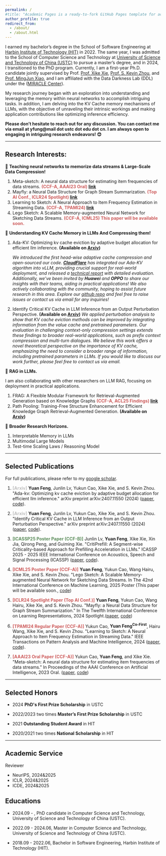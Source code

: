 ```yaml
---
permalink: /
#title: "Academic Pages is a ready-to-fork GitHub Pages template for academic personal websites"
author_profile: true
redirect_from: 
  - /about/
  - /about.html
---
```


I earned my bachelor’s degree in the School of Software Engineering at [Harbin Institute of Technology (HIT)](https://www.hit.edu.cn/) in 2022. The same year, I was admitted to the School of Computer Science and Technology at [University of Science and Technology of China (USTC)](https://www.ustc.edu.cn/) to pursue a master’s degree, and in 2024, I transitioned to the PhD program. Currently, I am a first-year Ph.D. candidate jointly supervised by Prof. [Prof. Xike Xie](http://staff.ustc.edu.cn/~xkxie/), [Prof. S. Kevin Zhou](https://scholar.google.com/citations?user=8eNm2GMAAAAJ&hl=en), and [Prof. MingJun Xiao](http://staff.ustc.edu.cn/~xiaomj/indexEN.html), and I am affiliated with the Data Darkness Lab (DDL) under the ([MIRACLE Center](https://miracle.ustc.edu.cn/main.htm)).

My research journey began with an exploration into understanding and leveraging the memory within neural networks to accomplish intriguing tasks. In addition, I am delving into the KV Cache memory mechanisms of LLMs, with the objective of unraveling their intrinsic workings and making application contributions like optimizing inference efficiency.

**Please don’t hesitate to reach out for any discussion. You can contact me via email at yfung@mail dot ustc dot edu dot cn. I am always open to engaging in intriguing research endeavors! 😊**

------

## Research Interests:

🎯 **Teaching neural networks to memorize data streams & Large-Scale Data Compression!**

1. Meta-sketch: A neural data structure for estimating item frequencies of data streams. **<span style="color:#CD5C5C;"> (CCF-A, AAAI23 Oral) [link](https://ojs.aaai.org/index.php/AAAI/article/view/25846)</span>**
2. Mayfly: a Neural Data Structure for Graph Stream Summarization. **<span style="color:#CD5C5C;"> (Top AI Conf., ICLR24 Spotlight) [link](https://openreview.net/pdf?id=n7Sr8SW4bn)</span>**
3. Learning to Sketch: A Neural Approach to Item Frequency Estimation in Streaming Data. **<span style="color:#CD5C5C;"> (CCF-A, TPAMI24) [link](https://ieeexplore.ieee.org/abstract/document/10499867/)</span>**
4. Lego Sketch: A Scalable Memory-augmented Neural Network for Sketching Data Streams. **<span style="color:#CD5C5C;"> (CCF-A, ICML25) This paper will be available soon.</span>**

🎯 **Understanding KV Cache Memory in LLMs And Compressing them!**

1. Ada-KV: Optimizing kv cache eviction by adaptive budget allocation for efficient llm inference. **(Available on [Arxiv](https://arxiv.org/abs/2407.11550))**
  
    *We introduced the first head-wise adaptive cache compression and open-sourced our code. [**CloudFlare**](https://blog.cloudflare.com/workers-ai/making-workers-ai-faster/) has integrated our Ada-KV algorithm into vLLM, providing crucial support for real-world deployment, and released a [technical report](https://arxiv.org/abs/2410.00161) with detailed evaluation. Additionally, we’ve been invited by **Huawei** and **OPPO** to share our insights with their teams, aiding in practical applications!  We also actively collaborating with the community, hoping to assist future research in this area. Explore our [github repo](https://github.com/FFY0/AdaKV) and feel free to raise issues or contact us via email for any inquiries!*

2. Identify Critical KV Cache in LLM Inference from an Output Perturbation Perspective. **(Available on [Arxiv](https://arxiv.org/abs/2502.03805v1))**
    *We applied perturbation analysis to show that KV cache eviction methods can be improved by integrating information from the value cache and pretrained parameters. Our evaluation in challenging context-only compression settings extends these findings to broader real-world applications, such as prefix context compression and multi-turn dialogues. We believe this work offers a novel theoretical perspective on the importance of KV cache, emphasizing the need to consider a broader range of information, including pretrained parameters in LLMs. If you would like to discuss our work further, please feel free to contact us via email.*

🎯 **RAG in LLMs.**

I am also collaborating with other researchers on LLM RAG, focusing on deployment in practical applications.

1. FRAG: A Flexible Modular Framework for Retrieval-Augmented Generation based on Knowledge Graphs **<span style="color:#CD5C5C;"> (CCF-A, ACL25 Findings) [link](https://arxiv.org/abs/2501.09957)</span>**
2. Path Pooling: Training-Free Structure Enhancement for Efficient Knowledge Graph Retrieval-Augmented Generation. **(Available on [Arxiv](https://arxiv.org/abs/2503.05203))**

🎯 **Broader Research Horizons.**

1. Interpretable Memory in LLMs
2. Multimodal Large Models
3. Test-time Scaling Laws / Reasoning Model

------

## Selected Publications

For full publications, please refer to my  [google scholar](https://scholar.google.com/citations?user=d2ESOiIAAAAJ&hl=en).

1.  <span style="color:#BEBEBE;">**[Arxiv]**</span> **Yuan Feng**, Junlin Lv, Yukun Cao, Xike Xie, and S. Kevin Zhou. "Ada-kv: Optimizing kv cache eviction by adaptive budget allocation for efficient llm inference." arXiv preprint arXiv:2407.11550 (2024) ([paper](https://arxiv.org/abs/2407.11550), [code](https://github.com/FFY0/AdaKV)).

2.  <span style="color:#BEBEBE;">**[Arxiv]**</span> **Yuan Feng**, Junlin Lv, Yukun Cao, Xike Xie, and S. Kevin Zhou. "Identify Critical KV Cache in LLM Inference from an Output Perturbation Perspective." arXiv preprint arXiv:2407.11550 (2024) ([paper](https://arxiv.org/abs/2502.03805v1), [code](https://github.com/FFY0/AdaKV-in-NVIDIA-kvpress/tree/criticalkv)).

3. <span style="color:#5B8C5A;">**[ICASSP25 Poster Paper (CCF-B)]**</span> Junlin Lv, **Yuan Feng**, Xike Xie, Xin Jia, Qirong Peng, and Guiming Xie. "CritiPrefill: A Segment-wise Criticality-based Approach for Prefilling Acceleration in LLMs." ICASSP 2025 - 2025 IEEE International Conference on Acoustics, Speech and Signal Processing (ICASSP) ([paper](https://ieeexplore.ieee.org/abstract/document/10887916), [code](https://github.com/66RING/CritiPrefill)).

4. <span style="color:#CD5C5C;"> **[ICML25 Poster Paper (CCF-A)]**</span>  **Yuan Feng**, Yukun Cao, Wang Hairu, Xike Xie, and S. Kevin Zhou. "Lego Sketch: A Scalable Memory-augmented Neural Network for Sketching Data Streams. In The 42nd International Conference on Machine Learning, 2025 Poster (This paper will be available soon., [code](https://github.com/FFY0/LegoSketch_ICML))

5. <span style="color:#CD5C5C;"> **[ICLR24 Spotlight Paper (Top AI Conf.)]**</span>  **Yuan Feng**, Yukun Cao, Wang Hairu, Xike Xie, and S. Kevin Zhou. "Mayfly: a Neural Data Structure for Graph Stream Summarization." In The Twelfth International Conference on Learning Representations, 2024 Spotlight.([paper](https://openreview.net/pdf?id=n7Sr8SW4bn), [code](https://openreview.net/attachment?id=n7Sr8SW4bn&name=supplementary_material))

6.  <span style="color:#CD5C5C;"> **[TPAMI24 Regular Paper (CCF-A)]**</span> Yukun Cao, **Yuan Feng<sup>Co-First</sup>**, Hairu Wang, Xike Xie, and S. Kevin Zhou. "Learning to Sketch: A Neural Approach to Item Frequency Estimation in Streaming Data." IEEE Transactions on Pattern Analysis and Machine Intelligence, 2024 ([paper](https://ieeexplore.ieee.org/abstract/document/10499867/), [code](https://github.com/FFY0/MetaSketch_TPAMI)).

7. <span style="color:#CD5C5C;"> **[AAAI23 Oral Paper (CCF-A)]**</span>  Yukun Cao, **Yuan Feng**, and Xike Xie. "Meta-sketch: A neural data structure for estimating item frequencies of data streams." In Proceedings of the AAAI Conference on Artificial Intelligence, 2023 Oral. ([paper](https://ojs.aaai.org/index.php/AAAI/article/view/25846), [code](https://github.com/FFY0/meta-sketch))

------

## Selected Honors

* 2024 **PhD's First Prize Scholarship** in USTC

* 2022/2023 two times **Master’s First Prize Scholarship** in USTC

* 2021 **Outstanding Student Award** in HIT

* 2020/2021 two times **National Scholarship** in HIT

------

## Academic Service

Reviewer

* NeurIPS, 2024&2025
* ICLR, 2024&2025
* ICDE, 2024&2025

## Educations

* 2024.09 - , PhD candidate in Computer Science and Technology, University of Science and Technology of China (USTC).

* 2022.09 - 2024.06, Master in Computer Science and Technology, University of Science and Technology of China (USTC).

* 2018.09 - 2022.06, Bachelor in Software Engineering, Harbin Institute of Technology (HIT).
